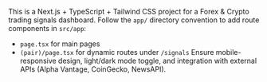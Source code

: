 <!-- Use this file to provide workspace-specific custom instructions to Copilot. For more details, visit https://code.visualstudio.com/docs/copilot/copilot-customization#_use-a-githubcopilotinstructionsmd-file -->
This is a Next.js + TypeScript + Tailwind CSS project for a Forex & Crypto trading signals dashboard. Follow the ``app/`` directory convention to add route components in `src/app`:
- `page.tsx` for main pages
- `(pair)/page.tsx` for dynamic routes under `/signals`
Ensure mobile-responsive design, light/dark mode toggle, and integration with external APIs (Alpha Vantage, CoinGecko, NewsAPI).
